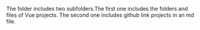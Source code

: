 The folder includes two subfolders.The first one includes the folders and files of Vue projects. The second one includes github link projects in an md file.
